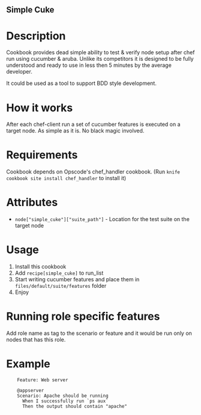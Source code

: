 ## Simple Cuke

Description
===========
Cookbook provides dead simple ability to test & verify node setup after chef run using cucumber & aruba. Unlike its competitors it is designed to be fully understood and ready to use in less then 5 minutes by the average developer.

It could be used as a tool to support BDD style development.

How it works
============
After each chef-client run a set of cucumber features is executed on a target node. As simple as it is. No black magic involved.

Requirements
============
Cookbook depends on Opscode's chef_handler cookbook. (Run `knife cookbook site install chef_handler` to install it)

Attributes
==========
* `node["simple_cuke"]["suite_path"]` - Location for the test suite on the target node

Usage
=====
1. Install this cookbook
2. Add `recipe[simple_cuke]` to run_list
3. Start writing cucumber features and place them in `files/default/suite/features` folder
4. Enjoy

Running role specific features
==============================
Add role name as tag to the scenario or feature and it would be run only on nodes that has this role.

Example
=======

		Feature: Web server

		@appserver
		Scenario: Apache should be running
		  When I successfully run `ps aux`
		  Then the output should contain "apache"


